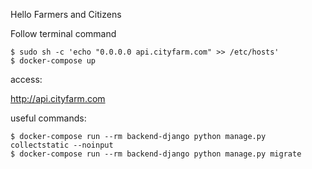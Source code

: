 Hello Farmers and Citizens

Follow terminal command

```
$ sudo sh -c 'echo "0.0.0.0 api.cityfarm.com" >> /etc/hosts'
$ docker-compose up
```

access: 

http://api.cityfarm.com

useful commands:

```shell
$ docker-compose run --rm backend-django python manage.py collectstatic --noinput
$ docker-compose run --rm backend-django python manage.py migrate
```